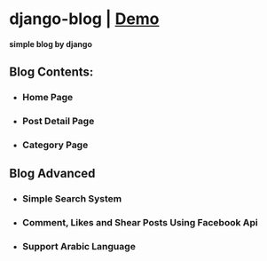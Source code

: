 # django-blog | <a href="https://codes4u.herokuapp.com/" target="_blank">Demo</a>
#### simple blog by django

## Blog Contents:
<ul>
  <li>
    <h3>Home Page</h3>
  </li>
  <li>
    <h3>Post Detail Page</h3>
  </li>
  <li>
    <h3>Category Page</h3>
  </li>
</ul>

## Blog Advanced
<ul>
  <li>
    <h3>Simple Search System</h3>
  </li>
  <li>
    <h3>Comment, Likes and Shear Posts Using Facebook Api</h3>
  </li>
  <li>
    <h3>Support Arabic Language</h3>
  </li>
</ul>
